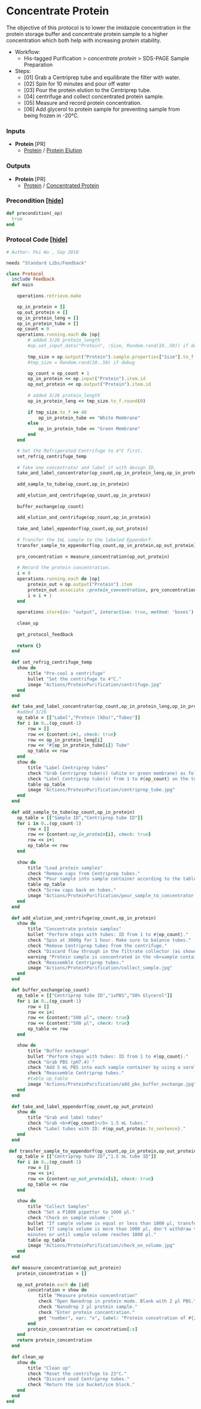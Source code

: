 # Concentrate Protein

The objective of this protocol is to lower the imidazole concentration in the protein storage buffer and concentrate protein sample to a higher concentration which both help with increasing protein stability. 

- Workflow:
  - His-tagged Purification > *concentrate protein* > SDS-PAGE Sample Preparation
- Steps:
  - [01] Grab a Centriprep tube and equilibrate the filter with water.
  - [02] Spin for 10 minutes and pour off water
  - [03] Pour the protein elution to the Centriprep tube.
  - [04] centrifuge and collect concentrated protein sample.
  - [05] Measure and record protein concentration.
  - [06] Add glycerol to protein sample for preventing sample from being frozen in -20°C.
### Inputs


- **Protein** [PR]  
  - <a href='#' onclick='easy_select("Sample Types", "Protein")'>Protein</a> / <a href='#' onclick='easy_select("Containers", "Protein Elution")'>Protein Elution</a>



### Outputs


- **Protein** [PR]  
  - <a href='#' onclick='easy_select("Sample Types", "Protein")'>Protein</a> / <a href='#' onclick='easy_select("Containers", "Concentrated Protein")'>Concentrated Protein</a>

### Precondition <a href='#' id='precondition'>[hide]</a>
```ruby
def precondition(_op)
  true
end
```

### Protocol Code <a href='#' id='protocol'>[hide]</a>
```ruby
# Author: Pei Wu , Sep 2018

needs "Standard Libs/Feedback"

class Protocol
  include Feedback
  def main
    
    operations.retrieve.make

    op_in_protein = []
    op_out_protein = []
    op_in_protein_leng = []
    op_in_protein_tube = []
    op_count = 0
    operations.running.each do |op|
        # added 3/26 protein_length
        #op.set_input_data("Protein", :Size, Random.rand(10..50)) if debug
        
        tmp_size = op.output("Protein").sample.properties["Size"].to_f
        #tmp_size = Random.rand(10..50) if debug

        op_count = op_count + 1
        op_in_protein << op.input("Protein").item.id
        op_out_protein << op.output("Protein").item.id
        
        # added 3/26 protein_length
        op_in_protein_leng << tmp_size.to_f.round(0)
        
        if tmp_size.to_f >= 40
            op_in_protein_tube << "White Membrane"
        else
            op_in_protein_tube << "Green Membrane"
        end
    end

    # Set the Refrigerated Centrifuge to 4°C first.
    set_refrig_centrifuge_temp
        
    # Take one concentrator and label it with design ID.
    take_and_label_concentrator(op_count,op_in_protein_leng,op_in_protein_tube)
        
    add_sample_to_tube(op_count,op_in_protein)
        
    add_elution_and_centrifuge(op_count,op_in_protein)
    
    buffer_exchange(op_count)
    
    add_elution_and_centrifuge(op_count,op_in_protein)
    
    take_and_label_eppendorf(op_count,op_out_protein)
    
    # Transfer the 1mL sample to the labeled Eppendorf.
    transfer_sample_to_eppendorf(op_count,op_in_protein,op_out_protein)
        
    pro_concentration = measure_concentration(op_out_protein)
        
    # Record the protein concentration.
    i = 0
    operations.running.each do |op|
        protein_out = op.output("Protein").item
        protein_out.associate :protein_concentration, pro_concentration[i]
        i = i + 1
    end
    
    operations.store(io: "output", interactive: true, method: 'boxes')
    
    clean_up
    
    get_protocol_feedback
    
    return {}
  end
  
  def set_refrig_centrifuge_temp
    show do
        title "Pre-cool a centrifuge"
        bullet "Set the centrifuge to 4°C."
        image "Actions/ProteinPurification/centrifuge.jpg"
    end
  end

  def take_and_label_concentrator(op_count,op_in_protein_leng,op_in_protein_tube)
    #added 3/26
    op_table = [["Label","Protein (kDa)","Tubes"]]
    for i in 0..(op_count-1)
        row = []
        row << {content:i+1, check: true}
        row << op_in_protein_leng[i]
        row << "#{op_in_protein_tube[i]} Tube"
        op_table << row
    end
    show do
        title "Label Centriprep tubes"
        check "Grab Centriprep tube(s) (white or green membrane) as follows in the table."
        check "Label Centriprep tube(s) from 1 to #{op_count} on the tube wall and cap."
        table op_table
        image "Actions/ProteinPurification/centriprep_tube.jpg"
    end
  end
    
  def add_sample_to_tube(op_count,op_in_protein)
    op_table = [["Sample ID","Centriprep tube ID"]]
    for i in 0..(op_count-1)
        row = []
        row << {content:op_in_protein[i], check: true}
        row << i+1
        op_table << row
    end
    
    show do
        title "Load protein samples"
        check "Remove caps from Centriprep tubes."
        check "Pour sample into sample container according to the table (as shown in the picture)."
        table op_table
        check "Screw caps back on tubes."
        image "Actions/ProteinPurification/pour_sample_to_concentrator.jpg"
    end
  end
    
  def add_elution_and_centrifuge(op_count,op_in_protein)
    show do
        title "Concentrate protein samples"
        bullet "Perform steps with tubes: ID from 1 to #{op_count}."
        check "Spin at 3000g for 1 hour. Make sure to balance tubes."
        check "Remove Centriprep tubes from the centrifuge."
        check "Discard flow through in the filtrate collector (as shown in the picture)."
        warning "Protein sample is concentrated in the <b>sample container</b>. Be careful not to empty a wrong container."
        check "Reassemble Centriprep tubes."
        image "Actions/ProteinPurification/collect_sample.jpg"
    end
  end

  def buffer_exchange(op_count)
    op_table = [["Centriprep tube ID","1xPBS","50% Glycerol"]]
    for i in 0..(op_count-1)
        row = []
        row << i+1
        row << {content:"500 µl", check: true}
        row << {content:"500 µl", check: true}
        op_table << row
    end

    show do
        title "Buffer exchange"
        bullet "Perform steps with tubes: ID from 1 to #{op_count}."
        check "Grab PBS (pH7.4) "
        check "Add 5 mL PBS into each sample container by using a serological pipette."
        check "Reassemble Centriprep tubes."
        #table op_table
        image "Actions/ProteinPurification/add_pbs_buffer_exchange.jpg"
    end
  end
  
  def take_and_label_eppendorf(op_count,op_out_protein)
    show do
        title "Grab and label tubes"
        check "Grab <b>#{op_count}</b> 1.5 mL tubes."
        check "Label tubes with ID: #{op_out_protein.to_sentence}."
    end
  end
  
 def transfer_sample_to_eppendorf(op_count,op_in_protein,op_out_protein)
    op_table = [["Centriprep tube ID","1.5 mL tube ID"]]
    for i in 0..(op_count-1)
        row = []
        row << i+1
        row << {content:op_out_protein[i], check: true}
        op_table << row
    end
    
    show do
        title "Collect Samples"
        check "Set a P1000 pipettor to 1000 µl."
        check "Check on sample volume :"
        bullet "If sample volume is equal or less than 1000 µl, transfer sample to corresponding 1.5 mL tube according to the table. Then keep sample in ice bath."
        bullet "If sample volume is more than 1000 µl, don't withdraw the sample. Spin the Centriperp tube at 3000g for another 15 
        minutes or until sample volume reaches 1000 µl."
        table op_table
        image "Actions/ProteinPurification/check_on_volume.jpg"
    end
  end
  
  def measure_concentration(op_out_protein)
    protein_concentration = []
    
    op_out_protein.each do |id|
        concetration = show do
            title "Measure protein concentration"
            check "Open Nanodrop in protein mode. Blank with 2 µl PBS."
            check "Nanodrop 2 µl protein sample."
            check "Enter protein concentration."
            get "number", var: "x", label: "Protein concetration of #{id}", default: 0
        end
        protein_concentration << concetration[:x]
    end
    return protein_concentration
  end
  
  def clean_up
    show do
        title "Clean up"
        check "Reset the centrifuge to 23°C."
        check "Discard used Centriprep tubes."
        check "Return the ice bucket/ice block."
    end
  end
end

```
